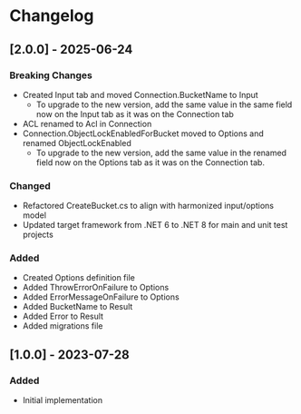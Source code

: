 # Changelog

## [2.0.0] - 2025-06-24
### Breaking Changes
- Created Input tab and moved Connection.BucketName to Input
  - To upgrade to the new version, add the same value in the same field now on the Input tab as it was on the Connection tab
- ACL renamed to Acl in Connection
- Connection.ObjectLockEnabledForBucket moved to Options and renamed ObjectLockEnabled
  - To upgrade to the new version, add the same value in the renamed field now on the Options tab as it was on the Connection tab.

### Changed
- Refactored CreateBucket.cs to align with harmonized input/options model
- Updated target framework from .NET 6 to .NET 8 for main and unit test projects

### Added
- Created Options definition file
- Added ThrowErrorOnFailure to Options
- Added ErrorMessageOnFailure to Options
- Added BucketName to Result
- Added Error to Result
- Added migrations file

## [1.0.0] - 2023-07-28
### Added
- Initial implementation